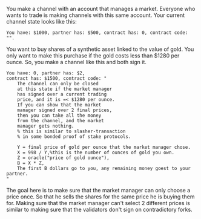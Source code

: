 You make a channel with an account that manages a market.
Everyone who wants to trade is making channels with this same account.
Your current channel state looks like this:
```
You have: $1000, partner has: $500, contract has: 0, contract code: "".
```

You want to buy shares of a synthetic asset linked to the value of gold.
You only want to make this purchase if the gold costs less than $1280 per ounce.
So, you make a channel like this and both sign it.

```
You have: 0, partner has: $2,
contract has: $1500, contract code: "
    The channel can only be closed 
    at this state if the market manager 
    has signed over a current trading 
    price, and it is =< $1280 per ounce.
    If you can show that the market 
    manager signed over 2 final prices, 
    then you can take all the money 
    from the channel, and the market 
    manager gets nothing. 
    % this is similar to slasher-transaction 
    % in some bonded proof of stake protocols.

    Y = final price of gold per ounce that the market manager chose.
    X = 998 / Y,%this is the number of ounces of gold you own.
    Z = oracle("price of gold ounce"),
    B = X * Z,
    The first B dollars go to you, any remaining money goest to your partner.
"
```

The goal here is to make sure that the market manager can only choose a price once. So that he sells the shares for the same price he is buying them for.
Making sure that the market manager can't select 2 different prices is similar to making sure that the validators don't sign on contradictory forks.

